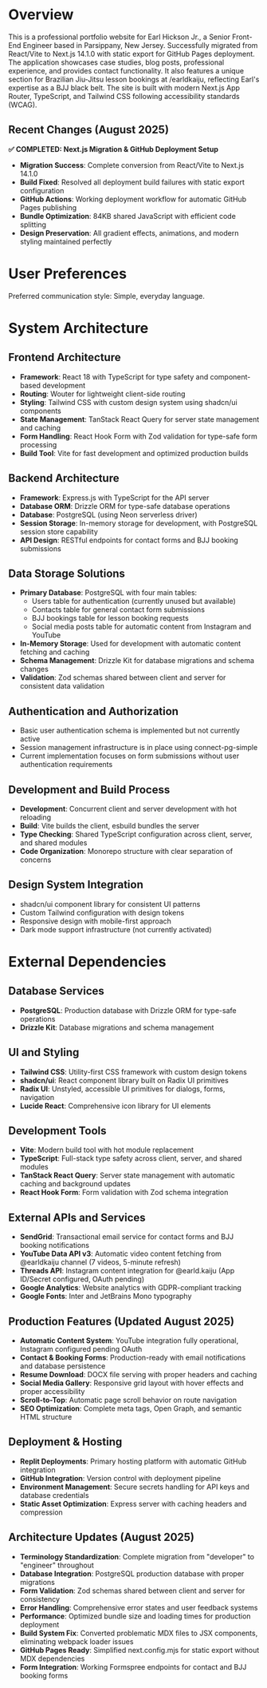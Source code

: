 # Overview

This is a professional portfolio website for Earl Hickson Jr., a Senior Front-End Engineer based in Parsippany, New Jersey. Successfully migrated from React/Vite to Next.js 14.1.0 with static export for GitHub Pages deployment. The application showcases case studies, blog posts, professional experience, and provides contact functionality. It also features a unique section for Brazilian Jiu-Jitsu lesson bookings at /earldkaiju, reflecting Earl's expertise as a BJJ black belt. The site is built with modern Next.js App Router, TypeScript, and Tailwind CSS following accessibility standards (WCAG).

## Recent Changes (August 2025)

**✅ COMPLETED: Next.js Migration & GitHub Deployment Setup**
- **Migration Success**: Complete conversion from React/Vite to Next.js 14.1.0
- **Build Fixed**: Resolved all deployment build failures with static export configuration  
- **GitHub Actions**: Working deployment workflow for automatic GitHub Pages publishing
- **Bundle Optimization**: 84KB shared JavaScript with efficient code splitting
- **Design Preservation**: All gradient effects, animations, and modern styling maintained perfectly

# User Preferences

Preferred communication style: Simple, everyday language.

# System Architecture

## Frontend Architecture
- **Framework**: React 18 with TypeScript for type safety and component-based development
- **Routing**: Wouter for lightweight client-side routing
- **Styling**: Tailwind CSS with custom design system using shadcn/ui components
- **State Management**: TanStack React Query for server state management and caching
- **Form Handling**: React Hook Form with Zod validation for type-safe form processing
- **Build Tool**: Vite for fast development and optimized production builds

## Backend Architecture
- **Framework**: Express.js with TypeScript for the API server
- **Database ORM**: Drizzle ORM for type-safe database operations
- **Database**: PostgreSQL (using Neon serverless driver)
- **Session Storage**: In-memory storage for development, with PostgreSQL session store capability
- **API Design**: RESTful endpoints for contact forms and BJJ booking submissions

## Data Storage Solutions
- **Primary Database**: PostgreSQL with four main tables:
  - Users table for authentication (currently unused but available)
  - Contacts table for general contact form submissions
  - BJJ bookings table for lesson booking requests
  - Social media posts table for automatic content from Instagram and YouTube
- **In-Memory Storage**: Used for development with automatic content fetching and caching
- **Schema Management**: Drizzle Kit for database migrations and schema changes
- **Validation**: Zod schemas shared between client and server for consistent data validation

## Authentication and Authorization
- Basic user authentication schema is implemented but not currently active
- Session management infrastructure is in place using connect-pg-simple
- Current implementation focuses on form submissions without user authentication requirements

## Development and Build Process
- **Development**: Concurrent client and server development with hot reloading
- **Build**: Vite builds the client, esbuild bundles the server
- **Type Checking**: Shared TypeScript configuration across client, server, and shared modules
- **Code Organization**: Monorepo structure with clear separation of concerns

## Design System Integration
- shadcn/ui component library for consistent UI patterns
- Custom Tailwind configuration with design tokens
- Responsive design with mobile-first approach
- Dark mode support infrastructure (not currently activated)

# External Dependencies

## Database Services
- **PostgreSQL**: Production database with Drizzle ORM for type-safe operations
- **Drizzle Kit**: Database migrations and schema management

## UI and Styling
- **Tailwind CSS**: Utility-first CSS framework with custom design tokens
- **shadcn/ui**: React component library built on Radix UI primitives
- **Radix UI**: Unstyled, accessible UI primitives for dialogs, forms, navigation
- **Lucide React**: Comprehensive icon library for UI elements

## Development Tools
- **Vite**: Modern build tool with hot module replacement
- **TypeScript**: Full-stack type safety across client, server, and shared modules
- **TanStack React Query**: Server state management with automatic caching and background updates
- **React Hook Form**: Form validation with Zod schema integration

## External APIs and Services
- **SendGrid**: Transactional email service for contact forms and BJJ booking notifications
- **YouTube Data API v3**: Automatic video content fetching from @earldkaiju channel (7 videos, 5-minute refresh)
- **Threads API**: Instagram content integration for @earld.kaiju (App ID/Secret configured, OAuth pending)
- **Google Analytics**: Website analytics with GDPR-compliant tracking
- **Google Fonts**: Inter and JetBrains Mono typography

## Production Features (Updated August 2025)
- **Automatic Content System**: YouTube integration fully operational, Instagram configured pending OAuth
- **Contact & Booking Forms**: Production-ready with email notifications and database persistence
- **Resume Download**: DOCX file serving with proper headers and caching
- **Social Media Gallery**: Responsive grid layout with hover effects and proper accessibility
- **Scroll-to-Top**: Automatic page scroll behavior on route navigation
- **SEO Optimization**: Complete meta tags, Open Graph, and semantic HTML structure

## Deployment & Hosting
- **Replit Deployments**: Primary hosting platform with automatic GitHub integration
- **GitHub Integration**: Version control with deployment pipeline
- **Environment Management**: Secure secrets handling for API keys and database credentials
- **Static Asset Optimization**: Express server with caching headers and compression

## Architecture Updates (August 2025)
- **Terminology Standardization**: Complete migration from "developer" to "engineer" throughout
- **Database Integration**: PostgreSQL production database with proper migrations
- **Form Validation**: Zod schemas shared between client and server for consistency
- **Error Handling**: Comprehensive error states and user feedback systems
- **Performance**: Optimized bundle size and loading times for production deployment
- **Build System Fix**: Converted problematic MDX files to JSX components, eliminating webpack loader issues
- **GitHub Pages Ready**: Simplified next.config.mjs for static export without MDX dependencies
- **Form Integration**: Working Formspree endpoints for contact and BJJ booking forms